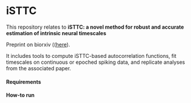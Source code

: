# iSTTC

This repository relates to **iSTTC: a novel method for robust and accurate estimation of intrinsic neural timescales** 

Preprint on biorxiv (([here][isttc_biorxiv]).

[isttc_biorxiv]:https://www.biorxiv.org/content/10.1101/2025.08.01.668071v1

It includes tools to compute iSTTC-based autocorrelation functions, fit timescales on continuous or epoched spiking data, and replicate analyses from the associated paper.

#### Requirements

#### How-to run
